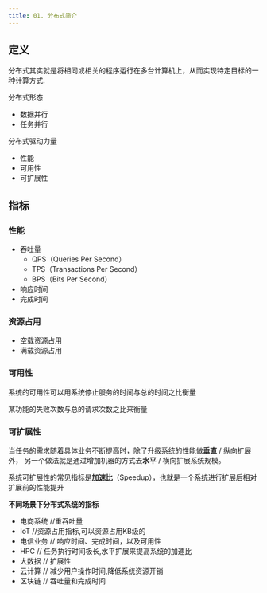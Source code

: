 ```yaml
---
title: 01. 分布式简介
---
```


## 定义

分布式其实就是将相同或相关的程序运行在多台计算机上，从而实现特定目标的一种计算方式.

分布式形态

- 数据并行
- 任务并行

分布式驱动力量

- 性能
- 可用性
- 可扩展性

## 指标

### 性能

- 吞吐量
  - QPS（Queries Per Second）
  - TPS（Transactions Per Second）
  - BPS（Bits Per Second）
- 响应时间
- 完成时间

### 资源占用
- 空载资源占用
- 满载资源占用

### 可用性

系统的可用性可以用系统停止服务的时间与总的时间之比衡量

某功能的失败次数与总的请求次数之比来衡量

### 可扩展性

当任务的需求随着具体业务不断提高时，除了升级系统的性能做**垂直** / 纵向扩展外，
另一个做法就是通过增加机器的方式去**水平** / 横向扩展系统规模。

系统可扩展性的常见指标是**加速比**（Speedup），也就是一个系统进行扩展后相对扩展前的性能提升


**不同场景下分布式系统的指标**
- 电商系统 //重吞吐量
- IoT //资源占用指标,可以资源占用KB级的
- 电信业务 // 响应时间、完成时间，以及可用性
- HPC // 任务执行时间极长,水平扩展来提高系统的加速比
- 大数据 // 扩展性
- 云计算 // 减少用户操作时间,降低系统资源开销
- 区块链 // 吞吐量和完成时间